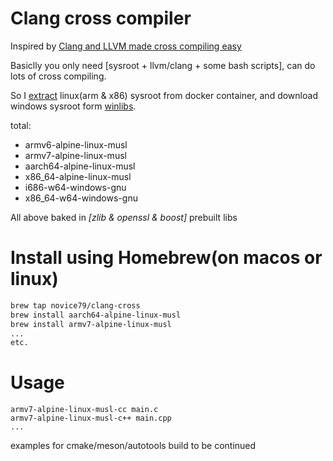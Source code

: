 # Clang cross compiler

Inspired by [Clang and LLVM made cross compiling easy](https://mcilloni.ovh/2021/02/09/cxx-cross-clang/)

Basiclly you only need [sysroot + llvm/clang + some bash scripts], can do lots of cross compiling.

So I [extract](extract-sysroot-from-docker.sh) linux(arm & x86) sysroot from docker container, and download windows sysroot form [winlibs](https://winlibs.com/).

total:

- armv6-alpine-linux-musl
- armv7-alpine-linux-musl
- aarch64-alpine-linux-musl
- x86_64-alpine-linux-musl
- i686-w64-windows-gnu
- x86_64-w64-windows-gnu

All above baked in *[zlib & openssl & boost]* prebuilt libs

# Install using Homebrew(on macos or linux)

```bash
brew tap novice79/clang-cross
brew install aarch64-alpine-linux-musl
brew install armv7-alpine-linux-musl
...
etc.
```


# Usage

    armv7-alpine-linux-musl-cc main.c 
    armv7-alpine-linux-musl-c++ main.cpp
    ...

examples for cmake/meson/autotools build to be continued